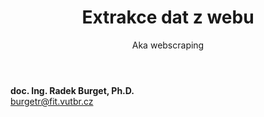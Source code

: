 <!-- .slide: class="title" -->

<div class="logo"></div>
<div class="main">
    <header>
        <h1>Extrakce dat z webu</h1>
        <p class="subtitle">Aka webscraping</p>
    </header>
        <p class="author"><strong>doc. Ing. Radek Burget, Ph.D.</strong><br>
        <a href="mailto:burgetr@fit.vutbr.cz">burgetr@fit.vutbr.cz</a>
    </p>
</div>
